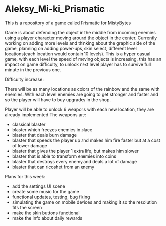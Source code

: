 # Aleksy_Mi-ki_Prismatic
This is a repository of a game called Prismatic for MistyBytes

Game is about defending the object in the middle from incoming enemies using a player character moving around the object in the center. Currently working on adding more 
levels and thinking about the graphic side of the game, planning on adding power-ups, skin select, different level locations(each location would contain 10 levels).
This is a hyper casual game, with each level the speed of moving objects is increasing, this has an impact on game difficulty, to unlock next level
player has to survive full minute in the previous one.

Difficulty increase:

There will be as many locations as colors of the rainbow and the same with enemies.
With each level enemies are going to get stronger and faster and so the player will have to buy upgrades in the shop.



Player will be able to unlock 6 weapons with each new location, they are already implemented
The weapons are:
 - classical blaster
 - blaster which freezes enemies in place
 - blaster that deals burn damage
 - blaster that speeds the player up and makes him fire faster but at a cost of lower damage
 - blaster that gives the player 1 extra life, but makes him slower
 - blaster that is able to transform enemies into coins
 - blaster that destroys every enemy and deals a lot of damage
 - blaster that can ricoshet from an enemy


Plans for this week:
- add the settings UI scene
- create some music for the game
- functional updates, testing, bug fixing
- simulating the game on mobile devices and making it so the resolution fits the screen
- make the skin buttons functional
- make the info about daily rewards


